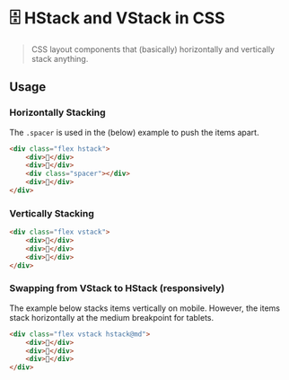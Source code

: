 # 🗄 HStack and VStack in CSS

> CSS layout components that (basically) horizontally and vertically stack anything.

## Usage

### Horizontally Stacking

The `.spacer` is used in the (below) example to push the items apart.

```html
<div class="flex hstack">
	<div>🌭</div>
	<div>🍕</div>
	<div class="spacer"></div>
	<div>🍟</div>
</div>
```

### Vertically Stacking

```html
<div class="flex vstack">
	<div>🌭</div>
	<div>🍕</div>
	<div>🍟</div>
</div>
```

### Swapping from VStack to HStack (responsively)

The example below stacks items vertically on mobile. However, the items stack horizontally at the medium breakpoint for tablets.

```html
<div class="flex vstack hstack@md">
	<div>🌭</div>
	<div>🍕</div>
	<div>🍟</div>
</div>
```
